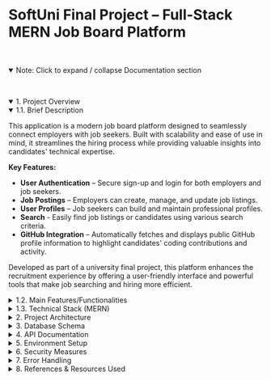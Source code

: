# SoftUni Final Project – Full-Stack MERN Job Board Platform

&nbsp;

<details open>

<summary> Note: Click to expand / collapse Documentation section </summary>
</details>

&nbsp;

<details open>
<summary>1. Project Overview</summary>


<details open>
<summary>1.1. Brief Description</summary>



This application is a modern job board platform designed to seamlessly connect employers with job seekers. Built with scalability and ease of use in mind, it streamlines the hiring process while providing valuable insights into candidates' technical expertise.

**Key Features:**

- **User Authentication** – Secure sign-up and login for both employers and job seekers.
- **Job Postings** – Employers can create, manage, and update job listings.
- **User Profiles** – Job seekers can build and maintain professional profiles.
- **Search** - Easily find job listings or candidates using various search criteria.
- **GitHub Integration** – Automatically fetches and displays public GitHub profile information to highlight candidates' coding contributions and activity.

Developed as part of a university final project, this platform enhances the recruitment experience by offering a user-friendly interface and powerful tools that make job searching and hiring more efficient.
</details>

<details>
<summary>1.2. Main Features/Functionalities</summary>

<details>
<summary>1.2.1. User Management</summary>

- User registration and authentication (Employee/Employer roles)
- Profile creation and management (Employee/Employer)
- GitHub profile integration for developers
- Avatar/profile picture support using Gravatar (Employee/Employer)
</details>

<details>
<summary>1.2.2. Employees Features</summary>

- Create, Read, Update, and Delete professional profiles
- Browse job listings
- Search and filter jobs by various criteria
- GitHub portfolio integration
</details>

<details>
<summary>1.2.3. Employer Features</summary>

- Create, Read, Update, and Delete company profile
- Create, Read, Update, and Delete job listings
- Browse employee profiles
- Search candidate profiles
</details>

<details>
<summary> 1.2.4. Core Platform Features</summary>

- Secure authentication using JWT
- Role-based access control
- RESTful API architecture
- Pagination:
  - **Request Parameters:**
    - `page` (optional): Page number, defaults to 1
    - `limit` (optional): Items per page, defaults to 10
    - **Example Request:**
      ```http
      GET /api/jobs?page=2&limit=10
      ```
     - **Response Format:**
      ```json
        {
            "success": true,
            "data": {
              "items": [...],
              "pagination": {
                    "currentPage": 2,
                    "totalPages": 5,
                    "totalItems": 48,
                    "hasNextPage": true,
                    "hasPrevPage": true
              }
            }
        }
        ```

</details>
</details>

<details>
<summary>1.3. Technical Stack (MERN)</summary>

- MongoDB: NoSQL database for flexible data storage
- Express.js: Backend web application framework
- React: Frontend user interface library
- Node.js: Runtime environment for server-side code
</details>
</details>

<details>
<summary>2. Project Architecture</summary>

<details>
<summary>2.1. Structure Overview</summary>
This Node.js backend application follows a modular architecture with clear separation of concerns:

- config/ - Contains configuration files for database and routes
- controllers/ - Handles HTTP requests and response logic
- middlewares/ - Contains middleware functions for authentication, session management, and request preprocessing
- models/ - Defines data models and schema
- services/ - Contains business logic and external service integrations
- util/ - Utility functions and helpers
  
</details>

<details open>
<summary>2.2. Directory Structure</summary>
  
```
Devjobs web app/
├── README
├── assets/
│    images/
│       └── relationship-models-dev-jobs.png
├── Rest-api/
|   └── server/
│    ├── config/
│    │   ├── cors.js
│    │   ├── database.js
│    │   └── routes.js
│    │
│    ├── controllers/
│    │   ├── authController.js
│    │   ├── defaultController.js
│    │   ├── employeeProfileController.js
│    │   ├── employerProfileController.js
│    │   ├── jobsController.js
│    │   ├── postsController.js
│    │   └── usersController.js
│    │
│    ├── middlewares/
│    │   ├── errorHandler.js
│    │   ├── guards.js
│    │   ├── paginationMiddleware.js
│    │   ├── preload.js
│    │   ├── session.js
│    │   └── validateBodyRequest.js
│    │
│    ├── models/
│    │   ├── Company.js
│    │   ├── EmployeeProfile.js
│    │   ├── EmployerProfile.js
│    │   ├── Job.js
│    │   ├── Post.js
│    │   └── User.js
│    │
│    ├── services/
│    │   ├── authService.js
│    │   ├── employeeProfileService.js
│    │   ├── employerProfileService.js
│    │   ├── githubService.js
│    │   ├── jobsService.js
│    │   └── postService.js
│    │
│    └── util/
│    │   ├── errorParser.js
│    │   └── formatPaginatedResponse.js
│       
│
├── .gitignore
├── package-lock.json
├── package.json
└── server.js

```
</details>

</details>

<details>
<summary>3. Database Schema</summary>

<details>
<summary>3.1. Models Overview</summary>

Application uses MongoDB with Mongoose and consists of the following main models:

- **User Model**
  Handles user authentication and basic user information

- **Company Model**
  Stores company information for employers

- **Job Model**
  Represents job listings

- **Profile Models**
  - **EmployeeProfile**
    Stores information for employee
  - **EmployerProfile**
    Stores information for employer

</details>
<details open>
<summary>3.2. Model Relationships</summary>

![Relationship Models](./assets/images/relationship-models-dev-job-app.png)

**Notation**:

- **1**: exactly one
- **0..1**: zero or one (optional)
- *: many (zero or more)

*Relationship Legend*:

   - User-EmployeeProfile (1 : 0..1): One User can have zero or one EmployeeProfile
   - User-EmployerProfile (1 : 0..1): One User can have zero or one EmployerProfile
   - User-Post (1 : *): One User can create many Posts
   - Company-Job (1 : *): One Company can have many Jobs
   - Company-EmployerProfile (1 : 1): One Company belongs to one EmployerProfile
   - Job-EmployeeProfile (* : *): Many Jobs can have many applicants
   - Post-User (* : *): Many Posts can be liked/commented by many Users
   - EmployerProfile-Job (1 : *): One EmployerProfile can post many Jobs
   - EmployeeProfile-Job (* : *): Many EmployeeProfiles can apply to many Jobs
</details>

</details>

<details>
<summary>4. API Documentation</summary>

<details>
<summary>4.1. Introduction</summary>

The Dev-Job API is organized around REST. This API has predictable resource-oriented URLs, accepts form-encoded request bodies, returns JSON-encoded responses, and uses standard HTTP response codes and authentication.
The Dev-Job API doesn’t support bulk updates. You can work on only one object per request.
</details>

<details>
<summary>4.2. URL</summary>

All endpoints are prefixed with "/api". Consequently, during the development phase, the endpoints will be accessible via the following URL: "http://localhost:5001/api".
</details>

<details>
<summary>4.3. Methods</summary>

`GET` | `POST` | `PUT` | `DELETE`
</details>

<details>
<summary>4.4. URL query parameters</summary>

Required: `id=[string]`
</details>

<details>
<summary>4.5. Response</summary>


**Code:** `200 OK`\
 Returns the requested data, at the specified page of the results.

**Code:** `204 No Content`\
 Returned if the data property was removed successfully.

**Code:** `400 Bad Request`\
 Returned if the request is invalid.

**Code:** `401 Unauthorized`\
 Returned if the user is not logged in.

**Code:** `403 No Content`\
 Returned if no credentials available.

**Code:** `404 No Found`\
 Returned if the data property does not exist.

**Code:** `500 Internal Server Error`\
 The server encountered an unexpected condition that prevented it from fulfilling the request.
</details>

<details open>
<summary>4.6. API Postman documentation</summary>

[POSTMAN API LINK](https://documenter.postman.com/preview/28859516-1a8f94a3-e470-42fd-af26-47f0bd7815b3?environment=&versionTag=latest&apiName=CURRENT&version=latest&documentationLayout=classic-double-column&documentationTheme=light&logo=https%3A%2F%2Fres.cloudinary.com%2Fpostman%2Fimage%2Fupload%2Ft_team_logo%2Fv1%2Fteam%2Fanonymous_team&logoDark=https%3A%2F%2Fres.cloudinary.com%2Fpostman%2Fimage%2Fupload%2Ft_team_logo%2Fv1%2Fteam%2Fanonymous_team&right-sidebar=303030&top-bar=FFFFFF&highlight=FF6C37&right-sidebar-dark=303030&top-bar-dark=212121&highlight-dark=FF6C37)
</details>
</details>

<details>
<summary>5. Environment Setup</summary>

<details>
<summary>5.1. Prerequisites</summary>

- Node.js (v18 or higher)
- MongoDB installed and running locally, or a MongoDB Atlas account
</details>

<details>
<summary>5.2. Installation Steps</summary>

1. Clone the repository
   - `git clone <repository-url>`
   - `cd devjobs-web-app`

2. Install dependencies  
   - `npm install`

3. Create Environment Variables
   - Create a `.env` file in the root directory and add the following variables:

<details>
<summary>5.2.1. Server Configuration</summary>

- PORT=5001
- NODE_ENV=development
</details>

<details>
<summary>5.2.2. MongoDB Connection</summary>

- MONGODB_URI=mongodb://localhost:27017/devjobs

**or**

- MONGODB_URI=mongodb+srv://@cluster.mongodb.net/devjobs
</details>

<details>
<summary>5.2.3. JWT Configuration</summary>

- JWT_SECRET=your_jwt_secret_key
</details>

<details>
<summary>5.2.4. Optional: GitHub Integration</summary>

- GITHUB_CLIENT_ID=your_github_client_id
- GITHUB_CLIENT_SECRET=your_github_client_secret
</details>

</details>

<details>
<summary>5.3. Available Scripts</summary>

- Start the server in production mode:
`npm start`

**or**

- Start the server in development mode with nodemon:
`npm run server`
</details>

<details>
<summary>5.4. Dependencies Overview</summary>

<details>
<summary>5.4.1. Main Dependencies</summary>

- `express`: Web framework for Node.js
- `mongoose`: MongoDB object modeling tool
- `jsonwebtoken`: JWT implementation for authentication
- `bcryptjs`: Password hashing
- `dotenv`: Environment variables management
- `express-validator`: Input validation middleware
- `axios`: HTTP client for API requests
- `gravatar`: Profile picture integration
- `cookie-parser`: Cookie parsing middleware
- `cors`: Connect/Express middleware
</details>

<details>
<summary>5.4.2. Development Dependencies</summary>

`nodemon`: Development server with auto-reload
</details>
</details>

<details open>
<summary>5.5. Build Setup</summary>

1. Start MongoDB service (must be running before server start)
2. Configure your `.env` file with appropriate values
3. Start the development server with `npm run server`
4. The API will be available at `http://localhost:5001` (or your configured PORT)
</details>
</details>

<details>
<summary>6. Security Measures</summary>

<details>
<summary>6.1. Authentication</summary>

- JWT-based authentication with secure cookie session storage
- Session duration: 1 hour
- Protected routes using middleware guards:
- `hasUser`: Verifies authenticated user
- `isOwner`: Validates resource ownership
- `checkUserRole`: Role-based access control
- Protected auth routes for logged-in users
- CORS configuration for secure client-server communication
</details>
</details>

<details>
<summary>7. Error Handling</summary>

<details>
<summary>7.1. Validation and Error Types</summary>

- Global Error Handling
- Pre-request validation with express-validator middleware
- Model-level Mongoose schema validation
- Consistent error response format
- Production-safe error messages for users
</details>
</details>

<details>
<summary>8. References & Resources Used</summary>

- Express cors middleware
  - Source: [Link](https://expressjs.com/en/resources/middleware/cors.html)
- How to Build Secure and Scalable Authentication System with Node.js and MongoDB
  - Source: [Link](https://sandydev.medium.com/how-to-build-secure-and-scalable-authentication-system-with-node-js-and-mongodb-c50bf51c06b0)
- Build a Login and Logout API using Express.js (Node.js)
   - Source: [Link](https://dev.to/m_josh/build-a-jwt-login-and-logout-system-using-expressjs-nodejs-hd2)
- Simplified Guide to Setting Up a Global Error Handler in Express.js
  - Source: [Link](https://medium.com/@mohsinansari.dev/simplified-guide-to-setting-up-a-global-error-handler-in-express-js-daf8dd640b69)
- Implementing Pagination in an Express.js Application
  - Source: [Link](https://medium.com/@atacanymc/implementing-pagination-in-an-express-js-application-551244b62d48)
- Software documentation guide
   - Source: [Link](https://www.writethedocs.org/guide/index.html)  
- How To Build an ER Diagram with Mermaid Chart
   - Source: [Link](https://docs.mermaidchart.com/blog/posts/how-to-build-an-er-diagram-with-mermaid-chart) 
</details>